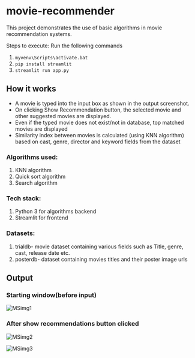 # movie-recommender
This project demonstrates the use of basic algorithms in movie recommendation systems.

Steps to execute:
Run the following commands
1) ```myvenv\Scripts\activate.bat```
2) ```pip install streamlit```
3) ```streamlit run app.py```

## How it works
- A movie is typed into the input box as shown in the output screenshot.
- On clicking Show Recommendation button, the selected movie and other suggested movies are displayed.
- Even if the typed movie does not exist/not in database, top matched movies are displayed
- Similarity index between movies is calculated (using KNN algorithm) based on cast, genre, director and keyword fields from the dataset


### Algorithms used:
1. KNN algorithm
2. Quick sort algorithm
3. Search algorithm

### Tech stack: 
1. Python 3 for algorithms backend
2. Streamlit for frontend

### Datasets:
1. trialdb- movie dataset containing various fields such as Title, genre, cast, release date etc.
2. posterdb- dataset containing movies titles and their poster image urls


## Output

### Starting window(before input)

![MSimg1](https://user-images.githubusercontent.com/79700331/170872022-498e7ee5-a472-4658-83ef-ee23b24b5270.jpg)

### After show recommendations button clicked

![MSimg2](https://user-images.githubusercontent.com/79700331/170872159-b58bbfd3-44d2-4ff2-99dd-43626a9f35c5.jpg)

![MSimg3](https://user-images.githubusercontent.com/79700331/170872177-103618c5-dadd-4d79-8790-d48dacbb51c1.jpg)


